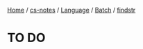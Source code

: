 [Home](https://mengxianbin.github.io) /
[cs-notes](https://mengxianbin.github.io/cs-notes/site) /
[Language](https://mengxianbin.github.io/cs-notes/site/Language) /
[Batch](https://mengxianbin.github.io/cs-notes/site/Language/Batch) /
[findstr](https://mengxianbin.github.io/cs-notes/site/Language/Batch/findstr)

# TO DO
